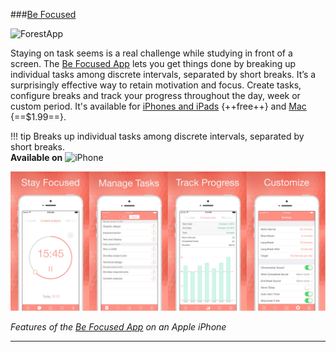 ###[Be Focused](http://xwavesoft.com/be-focused-pro-for-iphone-ipad-mac-os-x.html)

![ForestApp](/Images/BeFocusedAppIcon.png)

Staying on task seems is a real challenge while studying in front of a screen. The [Be Focused App](http://xwavesoft.com/be-focused-pro-for-iphone-ipad-mac-os-x.html) lets you get things done by breaking up individual tasks among discrete intervals, separated by short breaks. It’s a surprisingly effective way to retain motivation and focus. Create tasks, configure breaks and track your progress throughout the day, week or custom period. It's available for [iPhones and iPads](https://itunes.apple.com/us/app/be-focused-focus-timer-goal/id973130201) {++free++} and [Mac](https://itunes.apple.com/app/pomodoro-time-focus-timer/id961632517) {==$1.99==}. 

!!! tip
	Breaks up individual tasks among discrete intervals, separated by short breaks.  
	**Available on** ![iPhone](/Icons/iPhone.png)

![Screenshot](Images/BeFocused.png)

_Features of the [Be Focused App](http://xwavesoft.com/be-focused-pro-for-iphone-ipad-mac-os-x.html) on an Apple iPhone_

****

